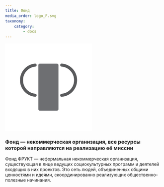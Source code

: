 ```yaml
---
title: Фонд
media_order: logo_F.svg
taxonomy:
    category:
        - docs
---
```


![Ф](logo_F.svg?resize=300,300)

### Фонд — некоммерческая организация, все ресурсы которой направляются на реализацию её миссии

Фонд ФРУКТ — неформальная некоммерческая организация, существующая в лице ведущих социокультурных программ и деятелей входящих в них проектов. Это сеть людей, объединенных общими ценностями и идеями, скоординированно реализующих общественно-полезные начинания.
